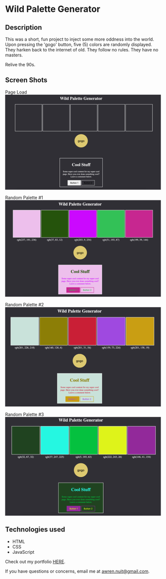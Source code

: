 # Wild Palette Generator

## Description
This was a short, fun project to inject some more oddness into the world.  Upon pressing the 'gogo' button, five (5) colors are randomly displayed.  They harken back to the internet of old.  They follow no rules. They have no masters.

Relive the 90s.

## Screen Shots
Page Load <br/>
<img src=images/blank.png width="600" alt="page load"/>

Random Palette #1 <br/>
<img src=images/pink.png width="600" alt="sample palette 1"/>

Random Palette #2 <br/>
<img src=images/grey.png width="600" alt="sample palette 2"/>

Random Palette #3 <br/>
<img src=images/green.png width="600" alt="sample palette 3"/>

## Technologies used
- HTML
- CSS
- JavaScript

Check out my portfolio [HERE](http://awrennuit.com/).

If you have questions or concerns, email me at awren.nuit@gmail.com.
